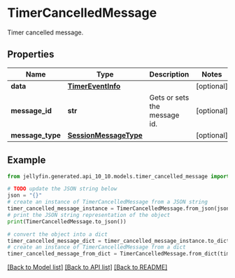 # TimerCancelledMessage

Timer cancelled message.

## Properties

Name | Type | Description | Notes
------------ | ------------- | ------------- | -------------
**data** | [**TimerEventInfo**](TimerEventInfo.md) |  | [optional] 
**message_id** | **str** | Gets or sets the message id. | [optional] 
**message_type** | [**SessionMessageType**](SessionMessageType.md) |  | [optional] 

## Example

```python
from jellyfin.generated.api_10_10.models.timer_cancelled_message import TimerCancelledMessage

# TODO update the JSON string below
json = "{}"
# create an instance of TimerCancelledMessage from a JSON string
timer_cancelled_message_instance = TimerCancelledMessage.from_json(json)
# print the JSON string representation of the object
print(TimerCancelledMessage.to_json())

# convert the object into a dict
timer_cancelled_message_dict = timer_cancelled_message_instance.to_dict()
# create an instance of TimerCancelledMessage from a dict
timer_cancelled_message_from_dict = TimerCancelledMessage.from_dict(timer_cancelled_message_dict)
```
[[Back to Model list]](../README.md#documentation-for-models) [[Back to API list]](../README.md#documentation-for-api-endpoints) [[Back to README]](../README.md)


